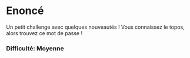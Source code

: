 # Enoncé
Un petit challenge avec quelques nouveautés ! Vous connaissez le topos, alors trouvez ce mot de passe !

### Difficulté: Moyenne